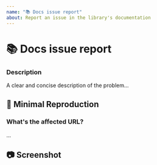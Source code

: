 ```yaml
---
name: "📚 Docs issue report"
about: Report an issue in the library's documentation
---
```

<!--
    Please search open and closed issues before submitting a new one.
    Existing issues often contain information about workarounds, resolution, or progress updates.
-->

# 📚 Docs issue report

### Description

<!-- ✍️--> A clear and concise description of the problem...


## 🔬 Minimal Reproduction

### What's the affected URL?

<!-- ✍️--> ...


## 📷 Screenshot
<!-- Often a screenshot can help to capture the issue better than a long description. -->

<!-- ✍️-->
